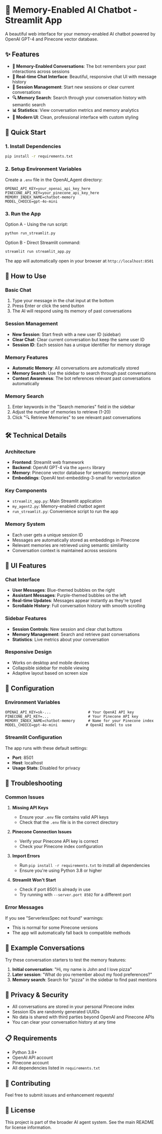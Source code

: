 # 🧠 Memory-Enabled AI Chatbot - Streamlit App

A beautiful web interface for your memory-enabled AI chatbot powered by OpenAI GPT-4 and Pinecone vector database.

## ✨ Features

- **🧠 Memory-Enabled Conversations**: The bot remembers your past interactions across sessions
- **💬 Real-time Chat Interface**: Beautiful, responsive chat UI with message history
- **🔧 Session Management**: Start new sessions or clear current conversations
- **🔍 Memory Search**: Search through your conversation history with semantic search
- **📊 Statistics**: View conversation metrics and memory analytics
- **🎨 Modern UI**: Clean, professional interface with custom styling

## 🚀 Quick Start

### 1. Install Dependencies

```bash
pip install -r requirements.txt
```

### 2. Setup Environment Variables

Create a `.env` file in the OpenAI_Agent directory:

```env
OPENAI_API_KEY=your_openai_api_key_here
PINECONE_API_KEY=your_pinecone_api_key_here
MEMORY_INDEX_NAME=chatbot-memory
MODEL_CHOICE=gpt-4o-mini
```

### 3. Run the App

Option A - Using the run script:
```bash
python run_streamlit.py
```

Option B - Direct Streamlit command:
```bash
streamlit run streamlit_app.py
```

The app will automatically open in your browser at `http://localhost:8501`

## 🎯 How to Use

### Basic Chat
1. Type your message in the chat input at the bottom
2. Press Enter or click the send button
3. The AI will respond using its memory of past conversations

### Session Management
- **New Session**: Start fresh with a new user ID (sidebar)
- **Clear Chat**: Clear current conversation but keep the same user ID
- **Session ID**: Each session has a unique identifier for memory storage

### Memory Features
- **Automatic Memory**: All conversations are automatically stored
- **Memory Search**: Use the sidebar to search through past conversations
- **Context Awareness**: The bot references relevant past conversations automatically

### Memory Search
1. Enter keywords in the "Search memories" field in the sidebar
2. Adjust the number of memories to retrieve (1-20)
3. Click "🔍 Retrieve Memories" to see relevant past conversations

## 🛠️ Technical Details

### Architecture
- **Frontend**: Streamlit web framework
- **Backend**: OpenAI GPT-4 via the `agents` library
- **Memory**: Pinecone vector database for semantic memory storage
- **Embeddings**: OpenAI text-embedding-3-small for vectorization

### Key Components
- `streamlit_app.py`: Main Streamlit application
- `my_agent2.py`: Memory-enabled chatbot agent
- `run_streamlit.py`: Convenience script to run the app

### Memory System
- Each user gets a unique session ID
- Messages are automatically stored as embeddings in Pinecone
- Relevant memories are retrieved using semantic similarity
- Conversation context is maintained across sessions

## 🎨 UI Features

### Chat Interface
- **User Messages**: Blue-themed bubbles on the right
- **Assistant Messages**: Purple-themed bubbles on the left
- **Real-time Updates**: Messages appear instantly as they're typed
- **Scrollable History**: Full conversation history with smooth scrolling

### Sidebar Features
- **Session Controls**: New session and clear chat buttons
- **Memory Management**: Search and retrieve past conversations
- **Statistics**: Live metrics about your conversation

### Responsive Design
- Works on desktop and mobile devices
- Collapsible sidebar for mobile viewing
- Adaptive layout based on screen size

## 🔧 Configuration

### Environment Variables
```env
OPENAI_API_KEY=sk-...                 # Your OpenAI API key
PINECONE_API_KEY=...                  # Your Pinecone API key
MEMORY_INDEX_NAME=chatbot-memory      # Name for your Pinecone index
MODEL_CHOICE=gpt-4o-mini             # OpenAI model to use
```

### Streamlit Configuration
The app runs with these default settings:
- **Port**: 8501
- **Host**: localhost
- **Usage Stats**: Disabled for privacy

## 🐛 Troubleshooting

### Common Issues

1. **Missing API Keys**
   - Ensure your `.env` file contains valid API keys
   - Check that the `.env` file is in the correct directory

2. **Pinecone Connection Issues**
   - Verify your Pinecone API key is correct
   - Check your Pinecone index configuration

3. **Import Errors**
   - Run `pip install -r requirements.txt` to install all dependencies
   - Ensure you're using Python 3.8 or higher

4. **Streamlit Won't Start**
   - Check if port 8501 is already in use
   - Try running with `--server.port 8502` for a different port

### Error Messages

If you see "ServerlessSpec not found" warnings:
- This is normal for some Pinecone versions
- The app will automatically fall back to compatible methods

## 📝 Example Conversations

Try these conversation starters to test the memory features:

1. **Initial conversation**: "Hi, my name is John and I love pizza"
2. **Later session**: "What do you remember about my food preferences?"
3. **Memory search**: Search for "pizza" in the sidebar to find past mentions

## 🔐 Privacy & Security

- All conversations are stored in your personal Pinecone index
- Session IDs are randomly generated UUIDs
- No data is shared with third parties beyond OpenAI and Pinecone APIs
- You can clear your conversation history at any time

## 📋 Requirements

- Python 3.8+
- OpenAI API account
- Pinecone account
- All dependencies listed in `requirements.txt`

## 🤝 Contributing

Feel free to submit issues and enhancement requests!

## 📄 License

This project is part of the broader AI agent system. See the main README for license information. 